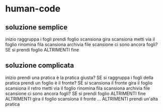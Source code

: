 # human-code
## soluzione semplice

inizio
raggruppa i fogli
prendi foglio
scansiona 
gira
scansiona
metti via il foglio
rinomina fila scansiona
archivia file scansione
ci sono ancora fogli?
    SE si
        prendi foglio
    ALTRIMENTI
        fine


## soluzione complicata
inizio
prendi una pratica
è la pratica giusta?
    SE si
        raggruppa i fogli della pratica
        prendi un foglio
        è il fronte?
            SE si 
                scansiona il fronte
                gira il foglio
                scansiona il retro
                metti via il foglio
                rinomina fila scansiona
                archivia file scansione
                ci sono ancora fogli?
                    SE si
                        prendi foglio
                    ALTRIMENTI
                        fine
            ALTRIMENTI
                gira il foglio
                scansiona il fronte
                ...
    ALTRIMENTI
        prendi un'alta pratica
